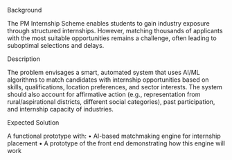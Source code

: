 Background

The PM Internship Scheme enables students to gain industry exposure through structured internships. However, matching thousands of applicants with the most suitable opportunities remains a challenge, often leading to suboptimal selections and delays.

Description

The problem envisages a smart, automated system that uses AI/ML algorithms to match candidates with internship opportunities based on skills, qualifications, location preferences, and sector interests. The system should also account for affirmative action (e.g., representation from rural/aspirational districts, different social categories), past participation, and internship capacity of industries.

Expected Solution

A functional prototype with:
• AI-based matchmaking engine for internship placement
• A prototype of the front end demonstrating how this engine will work
